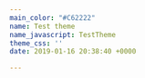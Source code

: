 ```yaml
---
main_color: "#C62222"
name: Test theme
name_javascript: TestTheme
theme_css: ''
date: 2019-01-16 20:38:40 +0000

---
```

